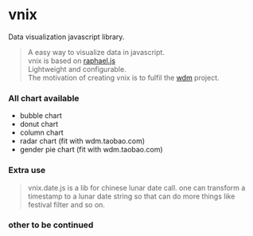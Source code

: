 vnix
====

Data visualization javascript library.

> A easy way to visualize data in javascript.<br>
> vnix is based on <a href="http://raphaeljs.com/">raphael.js</a> <br>
> Lightweight and configurable. <br>
> The motivation of creating vnix is to fulfil the <a href="http://wdm.taobao.com">wdm</a> project.

### All chart available ###
* bubble chart
* donut chart
* column chart
* radar chart (fit with wdm.taobao.com)
* gender pie chart (fit with wdm.taobao.com)

### Extra use ###

> vnix.date.js is a lib for chinese lunar date call.
> one can transform a timestamp to a lunar date string so that can do more things like festival filter and so on. 

### other to be continued ###
